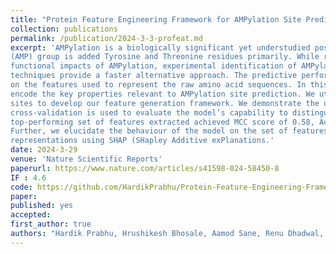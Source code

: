 ```yaml
---
title: "Protein Feature Engineering Framework for AMPylation Site Prediction"
collection: publications
permalink: /publication/2024-3-3-profeat.md
excerpt: 'AMPylation is a biologically significant yet understudied post-translational modification where an adenosine monophosphate
(AMP) group is added Tyrosine and Threonine residues primarily. While recent work has illuminated the prevalence and
functional impacts of AMPylation, experimental identification of AMPylation sites remains challenging. Computational prediction
techniques provide a faster alternative approach. The predictive performance of machine learning models is highly dependent
on the features used to represent the raw amino acid sequences. In this work, we introduce a novel feature extraction pipeline to
encode the key properties relevant to AMPylation site prediction. We utilize a recently published dataset of curated AMPylation
sites to develop our feature generation framework. We demonstrate the utility of our extracted features by training various machine learning classifiers, on various numerical representations of the raw sequences extracted with the help of our framework. 10-fold
cross-validation is used to evaluate the model’s capability to distinguish between AMPylated and non-AMPylated sites. The
top-performing set of features extracted achieved MCC score of 0.58, Accuracy of 0.8, AUC-ROC of 0.85 and F1 score of 0.73.
Further, we elucidate the behaviour of the model on the set of features consisting of monogram and bigram counts for various
representations using SHAP (SHapley Additive exPlanations.'
date: 2024-3-29
venue: 'Nature Scientific Reports'
paperurl: https://www.nature.com/articles/s41598-024-58450-8
IF : 4.6 
code: https://github.com/HardikPrabhu/Protein-Feature-Engineering-Framework-for-AMPylation-Site-Prediction
paper: 
published: yes
accepted: 
first_author: true
authors: "Hardik Prabhu, Hrushikesh Bhosale, Aamod Sane, Renu Dhadwal, Vigneshwar Ramakrishnan, Jayaraman Valadi"
---
```



    

